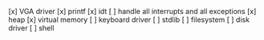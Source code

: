 [x] VGA driver
[x] printf
[x] idt
[ ] handle all interrupts and all exceptions
[x] heap
[x] virtual memory
[ ] keyboard driver
[ ] stdlib
[ ] filesystem
[ ] disk driver
[ ] shell
